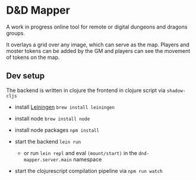 # D&D Mapper

A work in progress online tool for remote or digital dungeons and dragons groups.

It overlays a grid over any image, which can serve as the map. Players and moster tokens can be added by the GM and players can see the movement of tokens on the map.


## Dev setup

The backend is written in clojure the frontend in clojure script via `shadow-cljs`

 - install [Leiningen](https://leiningen.org) `brew install leiningen`
 - install node `brew install node`
 - install node packages `npm install`


 - start the backend `lein run`
    - or run `lein repl` and eval `(mount/start)` in the `dnd-mapper.server.main` namespace
 - start the clojurescript compilation pipeline via `npm run watch`
